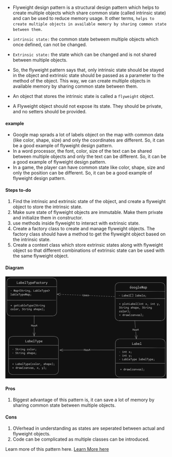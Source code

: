 - Flyweight design pattern is a structural design pattern which helps to create multiple objects which share common state (called intrinsic state) and can be used to reduce memory usage. It other terms, `helps to create multiple objects in available memory by sharing common state between them.`
- `intrinsic state:` the common state betweem multiple objects which once defined, can not be changed.
- `Extrinsic state:` the state which can be changed and is not shared between multiple objects.

- So, the flyweight pattern says that, only intrinsic state should be stayed in the object and extrinsic state should be passed as a parameter to the method of the object. This way, we can create multiple objects in available memory by sharing common state between them.
- An object that stores the intrinsic state is called a `flyweight` object.
- A Flyweight object should not expose its state. They should be private, and no setters should be provided.

#### example
- Google map sprads a lot of labels object on the map with common data (like color, shape, size) and only the coordinates are different. So, it can be a good example of flyweight design pattern.
- In a word processor, the font, color, size of the text can be shared between multiple objects and only the text can be different. So, it can be a good example of flyweight design pattern.
- In a game, the player can have common state like color, shape, size and only the position can be different. So, it can be a good example of flyweight design pattern.

#### Steps to-do
1. Find the intrinsic and extrinsic state of the object, and create a flyweight object to store the intrinsic state.
2. Make sure state of flyweight objects are immutable. Make them private and initialize them in constructor.
3. use methods inside flyweight to interact with extrinsic state.
4. Create a factory class to create and manage flyweight objects. The factory class should have a method to get the flyweight object based on the intrinsic state.
4. Create a context class which store extrinsic states along with flyweight object so that different combinations of extrinsic state can be used with the same flyweight object.

#### Diagram
![Example Of Flyweight Design Pattern](./FlyweightDPExample.png)

#### Pros
1. Biggest advantage of this pattern is, it can save a lot of memory by sharing common state between multiple objects.

#### Cons
1. OVerhead in understanding as states are seperated between actual and flyweight objects.
2. Code can be complicated as multiple classes can be introduced.


Learn more of this pattern here. [Learn More here](https://refactoring.guru/design-patterns/flyweight)